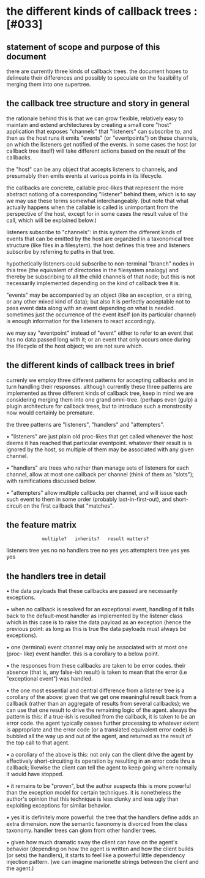 # the different kinds of callback trees :[#033]

## statement of scope and purpose of this document

there are currently three kinds of callback trees. the document hopes to
delineate their differences and possibly to speculate on the feasibility of
merging them into one supertree.


## the callback tree structure and story in general

the rationale behind this is that we can grow flexible, relatively easy to
maintain and extend architectures by creating a small core "host" application
that exposes "channels" that "listeners" can subscribe to, and then as the
host runs it emits "events" (or "eventpoints") on these channels, on which
the listeners get notified of the events. in some cases the host (or callback
tree itself) will take different actions based on the result of the callbacks.

the "host" can be any object that accepts listeners to channels, and
presumably then emits events at various points in its lifecycle.

the callbacks are concrete, callable proc-likes that represent the more
abstract notiong of a corresponding "listener" behind them, which is to say we
may use these terms somewhat interchangeably. (but note that what actually
happens when the callable is called is unimportant from the perspective of the
host, except for in some cases the result value of the call, which will be
explained below.)

listeners subscribe to "channels": in this system the different kinds of
events that can be emitted by the host are organzied in a taxonomical tree
structure (like files in a filesytem). the host defines this tree and
listeners subscribe by referring to paths in that tree.

hypothetically listeners could subscribe to non-terminal "branch" nodes in
this tree (the equivalent of directories in the filesystem analogy) and
thereby be subscribing to all the child channels of that node; but this is not
necessarily implemented depending on the kind of callback tree it is.

"events" may be accompanied by an object (like an exception, or a string, or
any other mixed kind of data); but also it is perfectly acceptable not to pass
event data along with an event depending on what is needed. sometimes just the
occurrence of the event itself (on its particular channel) is enough
information for the listeners to react accordingly.

we may say "eventpoint" instead of "event" either to refer to an event that
has no data passed long with it; or an event that only occurs once during the
lifecycle of the host object; we are not sure which.



## the different kinds of callback trees in brief

currenly we employ three different patterns for accepting callbacks and in
turn handling their responses. although currently these three patterns are
implemented as three different kinds of callback tree, keep in mind we are
considering merging them into one grand omni-tree. (perhaps even (gulp) a
plugin architecture for callback trees, but to introduce such a monstrosity
now would certainly be premature.

the three patterns are "listeners", "handlers" and "attempters".

• "listeners" are just plain old proc-likes that get called whenever the host
  deems it has reached that particular eventpoint. whatever their result is
  is ignored by the host, so multiple of them may be associated with any given
  channel.

• "handlers" are trees who rather than manage sets of listeners for each
  channel, allow at most one callback per channel (think of them as "slots");
  with ramifications discussed below.

• "attempters" allow multiple callbacks per channel, and will issue each such
  event to them in some order (probably last-in-first-out), and short-circuit
  on the first callback that "matches".



## the feature matrix

                 multiple?   inherits?   result matters?
listeners tree         yes          no               no
handlers tree           no         yes              yes
attempters tree        yes         yes              yes



## the handlers tree in detail

• the data payloads that these callbacks are passed are necessarily
  exceptions.

• when no callback is resolved for an exceptional event, handling of it falls
  back to the default-most handler as implemented by the listener class which
  in this case is to raise the data payload as an exception (hence the
  previous point: as long as this is true the data payloads must always be
  exceptions).

• one (terminal) event channel may only be associated with at most one (proc-
  like) event handler. this is a corollary to a below point.

• the responses from these callbacks are taken to be error codes. their
  absence (that is, any false-ish result) is taken to mean that the error (i.e
  "exceptional event") was handled.

• the one most essential and central difference from a listener tree is a
  corollary of the above: given that we get one meaningful result back from a
  callback (rather than an aggregate of results from several callbacks); we
  can use that one result to drive the remaining logic of the agent. always
  the pattern is this: if a true-ish is resulted from the callback, it is
  taken to be an error code. the agent typically ceases further processing to
  whatever extent is appropriate and the error code (or a translated
  equivalent error code) is bubbled all the way up and out of the agent, and
  returned as the result of the top call to that agent.

• a corollary of the above is this: not only can the client drive the agent
  by effectively short-circuiting its operation by resulting in an error code
  thru a callback; likewise the client can tell the agent to keep going where
  normally it would have stopped.

• it remains to be "proven", but the author suspects this is more powerful
  than the exception model for certain techniques. it is nonetheless the
  author's opinion that this technique is less clunky and less ugly than
  exploiting exceptions for similar behavior.

• yes it is definitely more powerful: the tree that the handlers define adds
  an extra dimension. now the semantic taxonomy is divorced from the class
  taxonomy. handler trees can glom from other handler trees.

• given how much dramatic sway the client can have on the agent's behavior
  (depending on how the agent is written and how the client builds (or sets)
  the handlers), it starts to feel like a powerful little dependency injection
  pattern. (we can imagine marionette strings between the client and the agent.)
